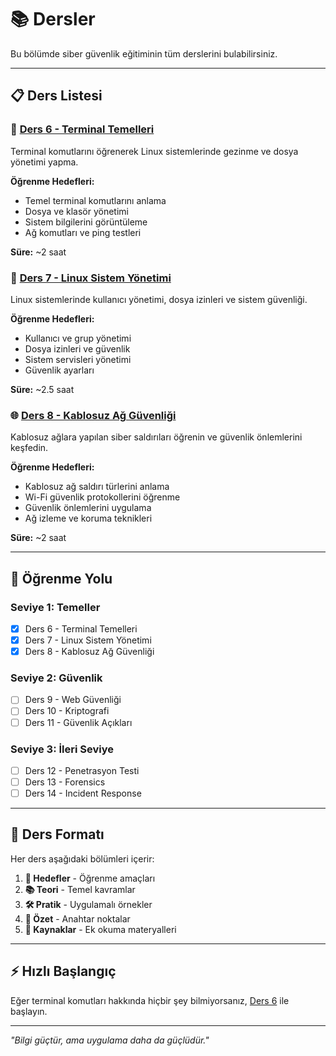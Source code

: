 # 📚 Dersler

Bu bölümde siber güvenlik eğitiminin tüm derslerini bulabilirsiniz.

---

## 📋 Ders Listesi

### 🔧 [Ders 6 - Terminal Temelleri](./ders-6)
Terminal komutlarını öğrenerek Linux sistemlerinde gezinme ve dosya yönetimi yapma.

**Öğrenme Hedefleri:**
- Temel terminal komutlarını anlama
- Dosya ve klasör yönetimi
- Sistem bilgilerini görüntüleme
- Ağ komutları ve ping testleri

**Süre:** ~2 saat

### 🔧 [Ders 7 - Linux Sistem Yönetimi](./ders-7)
Linux sistemlerinde kullanıcı yönetimi, dosya izinleri ve sistem güvenliği.

**Öğrenme Hedefleri:**
- Kullanıcı ve grup yönetimi
- Dosya izinleri ve güvenlik
- Sistem servisleri yönetimi
- Güvenlik ayarları

**Süre:** ~2.5 saat

### 🌐 [Ders 8 - Kablosuz Ağ Güvenliği](./ders-8)
Kablosuz ağlara yapılan siber saldırıları öğrenin ve güvenlik önlemlerini keşfedin.

**Öğrenme Hedefleri:**
- Kablosuz ağ saldırı türlerini anlama
- Wi-Fi güvenlik protokollerini öğrenme
- Güvenlik önlemlerini uygulama
- Ağ izleme ve koruma teknikleri

**Süre:** ~2 saat

---

## 🎯 Öğrenme Yolu

### Seviye 1: Temeller
- [x] Ders 6 - Terminal Temelleri
- [x] Ders 7 - Linux Sistem Yönetimi
- [x] Ders 8 - Kablosuz Ağ Güvenliği

### Seviye 2: Güvenlik
- [ ] Ders 9 - Web Güvenliği
- [ ] Ders 10 - Kriptografi
- [ ] Ders 11 - Güvenlik Açıkları

### Seviye 3: İleri Seviye
- [ ] Ders 12 - Penetrasyon Testi
- [ ] Ders 13 - Forensics
- [ ] Ders 14 - Incident Response

---

## 📖 Ders Formatı

Her ders aşağıdaki bölümleri içerir:

1. **🎯 Hedefler** - Öğrenme amaçları
2. **📚 Teori** - Temel kavramlar
3. **🛠️ Pratik** - Uygulamalı örnekler
4. **📝 Özet** - Anahtar noktalar
5. **🔗 Kaynaklar** - Ek okuma materyalleri

---

## ⚡ Hızlı Başlangıç

Eğer terminal komutları hakkında hiçbir şey bilmiyorsanız, [Ders 6](./ders-6) ile başlayın.

---

*"Bilgi güçtür, ama uygulama daha da güçlüdür."* 